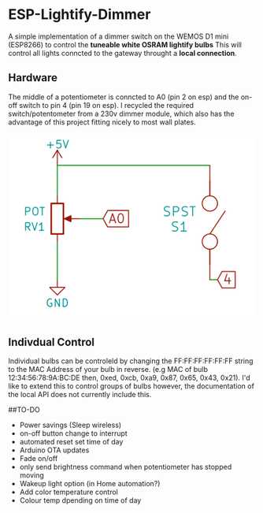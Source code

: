 # ESP-Lightify-Dimmer
A simple implementation of a dimmer switch on the WEMOS D1 mini (ESP8266) to control the **tuneable white OSRAM lightify bulbs** This will control all lights conncted to the gateway throught a **local connection**. 

## Hardware
The middle of a potentiometer is conncted to A0 (pin 2 on esp) and the on-off switch to pin 4 (pin 19 on esp). I recycled the required switch/potentometer from a 230v dimmer module, which also has the advantage of this project fitting nicely to most wall plates.

![alt text](https://github.com/L-Carslake/ESP-Lightify-Dimmer/blob/master/Schmatic.png "Connections")

## Indivdual Control
Individual bulbs can be controleld by changing the FF:FF:FF:FF:FF:FF string to the MAC Address of your bulb in reverse. (e.g MAC of bulb 12:34:56:78:9A:BC:DE then, 0xed, 0xcb, 0xa9, 0x87, 0x65, 0x43, 0x21). I'd like to extend this to control groups of bulbs however, the documentation of the local API does not currently include this.

##TO-DO
* Power savings (Sleep wireless)
* on-off button change to interrupt
* automated reset set time of day
* Arduino OTA updates
* Fade on/off 
* only send brightness command when potentiometer has stopped moving
* Wakeup light option (in Home automation?)
* Add color temperature control
* Colour temp dpending on time of day
